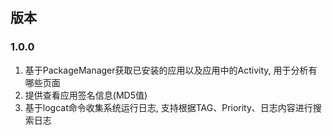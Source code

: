 ## 版本

### 1.0.0

1. 基于PackageManager获取已安装的应用以及应用中的Activity, 用于分析有哪些页面
2. 提供查看应用签名信息(MD5值)
3. 基于logcat命令收集系统运行日志, 支持根据TAG、Priority、日志内容进行搜索日志

